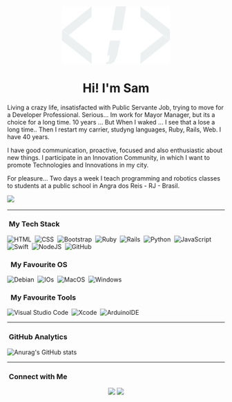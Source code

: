 <div align="center">
    <img style="display: block" src="https://raw.githubusercontent.com/hugolcouto/hugolcouto/main/assets/images/logo.png" width="250">
</div>
<h1 align="center">Hi! I'm Sam</h1>

Living a crazy life, insatisfacted with Public Servante Job, trying to move for a Developer Professional. 
Serious... Im work for Mayor Manager, but its a choice for a long time. 10 years ... But When I waked ... I see that a lose a long time.. Then I restart my carrier, studyng languages, Ruby, Rails, Web.  I have 40 years. 

I have good communication, proactive, focused and also enthusiastic about new things.
I participate in an Innovation Community, in which I want to promote Technologies and Innovations in my city.

For pleasure... Two days a week I teach programming and robotics classes to students at a public school in Angra dos Reis - RJ - Brasil.

![](https://wanderlustwendy.com/wp-content/uploads/2018/02/code-and-coffee.jpeg)
<!---
<a data-flickr-embed="true" href="https://www.russelllands.com/blog/wp-content/uploads/banner-saturn-v-launch.jpg" title="Apollo 8 launch"><img src="https://www.russelllands.com/blog/wp-content/uploads/banner-saturn-v-launch.jpg" alt="Apollo 8 launch"></a>
--->
<!---
### 👋 Hi, I’m Samuel Teodoro Ferreria from Brasil. 
- 🎓 &nbsp; Graduated in degree in Information Technology.
- 👀 &nbsp;I’m interested in developing !!
- 🌱 &nbsp;I’m currently learning Ruby, Rails, Python and Swift.
--->
---
### &nbsp;My Tech Stack
![HTML](https://img.shields.io/badge/HTML-239120?style=for-the-badge&logo=html5&logoColor=white)&nbsp;
![CSS](https://img.shields.io/badge/CSS-239120?&style=for-the-badge&logo=css3&logoColor=white)&nbsp;
![Bootstrap](https://img.shields.io/badge/Bootstrap-563D7C?style=for-the-badge&logo=bootstrap&logoColor=white)&nbsp;
![Ruby](https://img.shields.io/badge/Ruby-CC342D?style=for-the-badge&logo=ruby&logoColor=white)&nbsp;
![Rails](https://img.shields.io/badge/Ruby_on_Rails-CC0000?style=for-the-badge&logo=ruby-on-rails&logoColor=white)&nbsp;
![Python](https://img.shields.io/badge/Python-14354C?style=for-the-badge&logo=python&logoColor=white)&nbsp;
![JavaScript](https://img.shields.io/badge/JavaScript-F7DF1E?style=for-the-badge&logo=javascript&logoColor=black)&nbsp;
![Swift](https://img.shields.io/badge/Swift-FA7343?style=for-the-badge&logo=swift&logoColor=white)&nbsp;
![NodeJS](https://img.shields.io/badge/Node.js-43853D?style=for-the-badge&logo=node.js&logoColor=white)&nbsp;
![GitHub](https://img.shields.io/badge/-GitHub-333333?style=flat&logo=github)&nbsp;


### &nbsp; My Favourite OS
![Debian](https://img.shields.io/badge/Debian-A81D33?style=for-the-badge&logo=debian&logoColor=white)&nbsp;
![IOs](https://img.shields.io/badge/iOS-000000?style=for-the-badge&logo=ios&logoColor=white)&nbsp;
![MacOS](https://img.shields.io/badge/mac%20os-000000?style=for-the-badge&logo=apple&logoColor=white)&nbsp;
![Windows](https://img.shields.io/badge/Windows-0078D6?style=for-the-badge&logo=windows&logoColor=white)&nbsp;


### &nbsp; My Favourite Tools
![Visual Studio Code](https://img.shields.io/badge/-Visual%20Studio%20Code-333333?style=flat&logo=visual-studio-code&logoColor=007ACC)&nbsp;
![Xcode](https://img.shields.io/badge/Xcode-007ACC?style=for-the-badge&logo=Xcode&logoColor=white)&nbsp;
![ArduinoIDE](https://img.shields.io/badge/Arduino_IDE-00979D?style=for-the-badge&logo=arduino&logoColor=white)&nbsp;


---
### &nbsp;GitHub Analytics
![Anurag's GitHub stats](https://github-readme-stats.vercel.app/api?username=samuelteodoroferreira&show_icons=true&theme=radical)

---
### &nbsp;Connect with Me

<p align="center">
<a href="https://www.linkedin.com/in/samuel-teodoro-ferreira-89340213b/"><img src="https://img.shields.io/badge/-Samuel%20Teodoro-0077B5?style=flat-square&logo=Linkedin&logoColor=white"/></a>
<a href="mailto:samuelteodoroferreira@gmail.com"><img src="https://img.shields.io/badge/-samuelteodoroferreira@gmail.com-D14836?style=flat-square&logo=Gmail&logoColor=white"/></a>
</p>

<!---
samuelteodoroferreira/samuelteodoroferreira is a ✨ special ✨ repository because its `README.md` (this file) appears on your GitHub profile.
You can click the Preview link to take a look at your changes.

